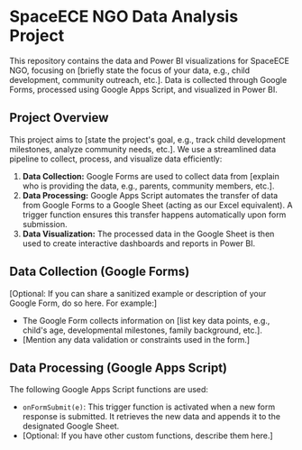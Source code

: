 # SpaceECE NGO Data Analysis Project

This repository contains the data and Power BI visualizations for SpaceECE NGO, focusing on [briefly state the focus of your data, e.g., child development, community outreach, etc.]. Data is collected through Google Forms, processed using Google Apps Script, and visualized in Power BI.

## Project Overview

This project aims to [state the project's goal, e.g., track child development milestones, analyze community needs, etc.]. We use a streamlined data pipeline to collect, process, and visualize data efficiently:

1.  **Data Collection:** Google Forms are used to collect data from [explain who is providing the data, e.g., parents, community members, etc.].
2.  **Data Processing:** Google Apps Script automates the transfer of data from Google Forms to a Google Sheet (acting as our Excel equivalent). A trigger function ensures this transfer happens automatically upon form submission.
3.  **Data Visualization:** The processed data in the Google Sheet is then used to create interactive dashboards and reports in Power BI.

## Data Collection (Google Forms)

[Optional: If you can share a sanitized example or description of your Google Form, do so here. For example:]

*   The Google Form collects information on [list key data points, e.g., child's age, developmental milestones, family background, etc.].
*   [Mention any data validation or constraints used in the form.]

## Data Processing (Google Apps Script)

The following Google Apps Script functions are used:

*   `onFormSubmit(e)`: This trigger function is activated when a new form response is submitted. It retrieves the new data and appends it to the designated Google Sheet.
*   [Optional: If you have other custom functions, describe them here.]




